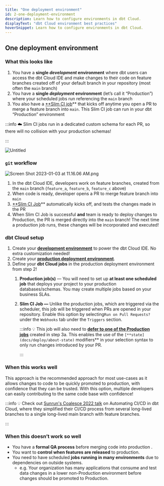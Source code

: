 ```yaml
---
title: "One deployment environment"
id: 2-one-deployment-environment
description: Learn how to configure environments in dbt Cloud.
displayText: "dbt Cloud environment best practices"
hoverSnippet: Learn how to configure environments in dbt Cloud.
---
```



## One deployment environment

### **What this looks like**

1. You have a **single *development* environment** where dbt users can access the dbt Cloud IDE and make changes to their code on feature branches created off of your default branch in your repository (most often the `main` branch)
2. You have a **single *deployment* environment** (let’s call it “Production”) where your scheduled jobs run referencing the `main` branch
3. You also have a [**Slim CI job](docs/deploy/cloud-ci-job)** that kicks off anytime you open a PR to merge a feature branch into `main`. This Slim CI job can run in your dbt “Production” environment

:::info
☁️ Slim CI jobs run in a dedicated custom schema for each PR, so there will no collision with your production schemas!

:::

![Untitled](Branches%20and%20Environments%20and%20dbt%20Projects,%20oh%20my!%2079979f54702d4a2db2059257cc413670/Untitled.png)

### `git` workflow

![Screen Shot 2023-01-03 at 11.16.06 AM.png](Branches%20and%20Environments%20and%20dbt%20Projects,%20oh%20my!%2079979f54702d4a2db2059257cc413670/Screen_Shot_2023-01-03_at_11.16.06_AM.png)

1. In the dbt Cloud IDE, developers work on feature branches, created from the `main` branch (`feature_a`, `feature_b`, `feature_c` above)
2. When code is ready, developer opens a PR to merge feature branch into `main`
3. [**Slim CI Job](docs/deploy/cloud-ci-job)** automatically kicks off, and tests the changes made in the PR
4. When Slim CI Job is successful ******and****** team is ready to deploy changes to Production, the PR is merged directly into the `main` branch! The next time a production job runs, these changes will be incorporated and executed!

### dbt Cloud setup

1. Create your [**development environment**](docs/collaborate/environments/dbt-cloud-environments#create-a-development-environment) to power the dbt Cloud IDE. No extra customization needed!
2. Create your **[production deployment environment](docs/collaborate/environments/dbt-cloud-environments#create-a-deployment-environment)**.
3. Define your **dbt Cloud jobs** in the production deployment environment from step 2!
    1. **Production job(s)** — You will need to set up **at least one scheduled job** that deploys your project to your production databases/schemas. You may create multiple jobs based on your business SLAs.
    2. **Slim CI Job —** Unlike the production jobs, which are triggered via the scheduler, this job will be triggered when PRs are opened in your repository. Enable this option by selecting`Run on Pull Requests?` under the `Webhooks` tab under the `Triggers` section.

        :::info
        💡 This job will also need to **[defer to one of the Production jobs](docs/deploy/cloud-ci-job#deferral-and-state-comparison)** created in step 3a. This enables the use of the `[**state](docs/deploy/about-state)` modifiers** in your selection syntax to only run changes introduced by your PR.

        :::

### **When this works well**

This approach is the recommended approach for most use-cases as it allows changes to code to be quickly promoted to production, with confidence that they can be trusted. With this option, multiple developers can easily contributing to the same code base with confidence!

:::info
💡 Check out [Sunrun's Coalesce 2022 talk](https://www.youtube.com/watch?v=vmBAO2XN-fM) on Automating CI/CD in dbt Cloud, where they simplified their CI/CD process from several long-lived branches to a single long-lived main branch with feature branches.

:::

### **When this doesn’t work so well**

- You have a **formal QA process** before merging code into production .
- You want to **control when features are released** to production.
- You need to have scheduled **jobs running in many environments** due to dependencies on outside systems.
  - e.g. Your organization has many applications that consume and test data changes in a lower non-Production environment before changes should be promoted to Production.
